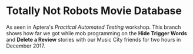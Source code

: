 # Totally Not Robots Movie Database

As seen in Aptera's *Practical Automated Testing* workshop. This branch shows how far we got while mob programming on the **Hide Trigger Words** and **Delete a Review** stories with our Music City friends for two hours in December 2017.

